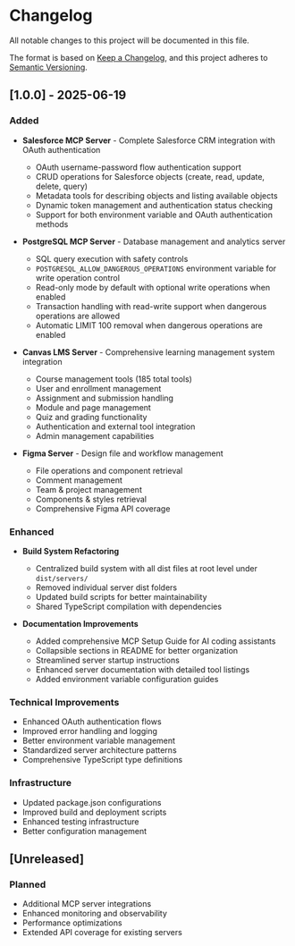 # Changelog

All notable changes to this project will be documented in this file.

The format is based on [Keep a Changelog](https://keepachangelog.com/en/1.0.0/),
and this project adheres to [Semantic Versioning](https://semver.org/spec/v2.0.0.html).

## [1.0.0] - 2025-06-19

### Added
- **Salesforce MCP Server** - Complete Salesforce CRM integration with OAuth authentication
  - OAuth username-password flow authentication support
  - CRUD operations for Salesforce objects (create, read, update, delete, query)
  - Metadata tools for describing objects and listing available objects
  - Dynamic token management and authentication status checking
  - Support for both environment variable and OAuth authentication methods

- **PostgreSQL MCP Server** - Database management and analytics server
  - SQL query execution with safety controls
  - `POSTGRESQL_ALLOW_DANGEROUS_OPERATIONS` environment variable for write operation control
  - Read-only mode by default with optional write operations when enabled
  - Transaction handling with read-write support when dangerous operations are allowed
  - Automatic LIMIT 100 removal when dangerous operations are enabled

- **Canvas LMS Server** - Comprehensive learning management system integration
  - Course management tools (185 total tools)
  - User and enrollment management
  - Assignment and submission handling
  - Module and page management
  - Quiz and grading functionality
  - Authentication and external tool integration
  - Admin management capabilities

- **Figma Server** - Design file and workflow management
  - File operations and component retrieval
  - Comment management
  - Team & project management
  - Components & styles retrieval
  - Comprehensive Figma API coverage

### Enhanced
- **Build System Refactoring**
  - Centralized build system with all dist files at root level under `dist/servers/`
  - Removed individual server dist folders
  - Updated build scripts for better maintainability
  - Shared TypeScript compilation with dependencies

- **Documentation Improvements**
  - Added comprehensive MCP Setup Guide for AI coding assistants
  - Collapsible sections in README for better organization
  - Streamlined server startup instructions
  - Enhanced server documentation with detailed tool listings
  - Added environment variable configuration guides

### Technical Improvements
- Enhanced OAuth authentication flows
- Improved error handling and logging
- Better environment variable management
- Standardized server architecture patterns
- Comprehensive TypeScript type definitions

### Infrastructure
- Updated package.json configurations
- Improved build and deployment scripts
- Enhanced testing infrastructure
- Better configuration management

## [Unreleased]

### Planned
- Additional MCP server integrations
- Enhanced monitoring and observability
- Performance optimizations
- Extended API coverage for existing servers
